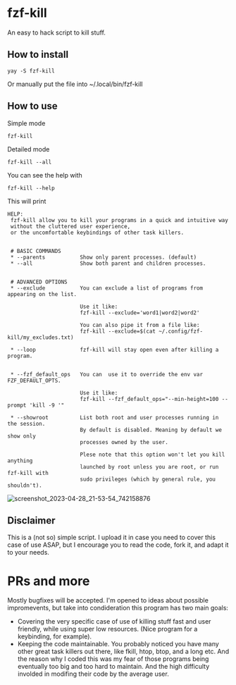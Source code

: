 # fzf-kill
An easy to hack script to kill stuff. 

## How to install

    yay -S fzf-kill

Or manually put the file into ~/.local/bin/fzf-kill

## How to use

Simple mode
    
    fzf-kill

Detailed mode

    fzf-kill --all

You can see the help with

    fzf-kill --help

This will print

```
HELP:
 fzf-kill allow you to kill your programs in a quick and intuitive way
 without the cluttered user experience, 
 or the uncomfortable keybindings of other task killers.
 
 
 # BASIC COMMANDS
 * --parents           Show only parent processes. (default)
 * --all               Show both parent and children processes.
 
                       
 # ADVANCED OPTIONS    
 * --exclude           You can exclude a list of programs from appearing on the list.
                      
                       Use it like:
                       fzf-kill --exclude='word1|word2|word2'
 
                       You can also pipe it from a file like:
                       fzf-kill --exclude=$(cat ~/.config/fzf-kill/my_excludes.txt)
 
 * --loop              fzf-kill will stay open even after killing a program.

                       
 * --fzf_default_ops   You can  use it to override the env var FZF_DEFAULT_OPTS.
                       
                       Use it like:
                       fzf-kill --fzf_default_ops="--min-height=100 --prompt 'kill -9 '"
                       
 * --showroot          List both root and user processes running in the session.
                       By default is disabled. Meaning by default we show only 
                       processes owned by the user. 
                       
                       Plese note that this option won't let you kill anything
                       launched by root unless you are root, or run fzf-kill with
                       sudo privileges (which by general rule, you shouldn't).
```

![screenshot_2023-04-28_21-53-54_742158876](https://user-images.githubusercontent.com/3357792/235240651-2d20db69-88f8-410e-aca2-d40e34934068.png)

## Disclaimer
This is a (not so) simple script. I upload it in case you need to cover this case of use ASAP, but I encourage you to read the code, fork it, and adapt it to your needs.

# PRs and more
Mostly bugfixes will be accepted. I'm opened to ideas about possible impromevents, but take into condideration this program has two main goals: 

* Covering the very specific case of use of killing stuff fast and user friendly, while using super low resources. (Nice program for a keybinding, for example).
* Keeping the code maintainable. You probably noticed you have many other great task killers out there, like fkill, htop, btop, and a long etc. And the reason why I coded this was my fear of those programs being eventually too big and too hard to maintain. And the high difficulty involded in modifing their code by the average user.
